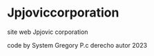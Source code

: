 # Jpjoviccorporation
site web Jpjovic corporation

code by System Gregory P.c   derecho autor 2023 
